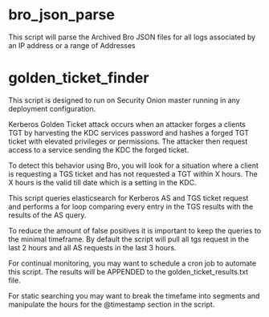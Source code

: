 # bro_json_parse
This script will parse the Archived Bro JSON files for all logs associated by an IP address or a range of Addresses

# golden_ticket_finder
This script is designed to run on Security Onion master running in any deployment configuration.  

Kerberos Golden Ticket attack occurs when an attacker forges a clients TGT by harvesting the KDC services password and hashes a forged TGT ticket with elevated privileges or permissions.  The attacker then request access to a service sending the KDC the forged ticket.

To detect this behavior using Bro, you will look for a situation where a client is requesting a TGS ticket and has not requested a TGT within X hours.  The X hours is the valid till date which is a setting in the KDC.

This script queries elasticsearch for Kerberos AS and TGS ticket request and performs a for loop comparing every entry in the TGS results with the results of the AS query.

To reduce the amount of false positives it is important to keep the queries to the minimal timeframe.  By default the script will pull all tgs request in the last 2 hours and all AS requests in the last 3 hours.  

For continual monitoring, you may want to schedule a cron job to automate this script.  The results will be APPENDED to the golden_ticket_results.txt file.  

For static searching you may want to break the timefame into segments and manipulate the hours for the @timestamp section in the script. 
